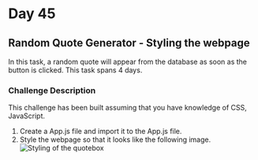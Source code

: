 # Day 45

## Random Quote Generator - Styling the webpage

In this task, a random quote will appear from the database as soon as the button is clicked. This task spans 4 days.

### Challenge Description

This challenge has been built assuming that you have knowledge of CSS, JavaScript.

1. Create a App.js file and import it to the App.js file.
2. Style the webpage so that it looks like the following image.
![Styling of the quotebox](https://user-images.githubusercontent.com/51092036/90990203-1ad57d80-e5bd-11ea-97d4-cb10e951a1b5.png)